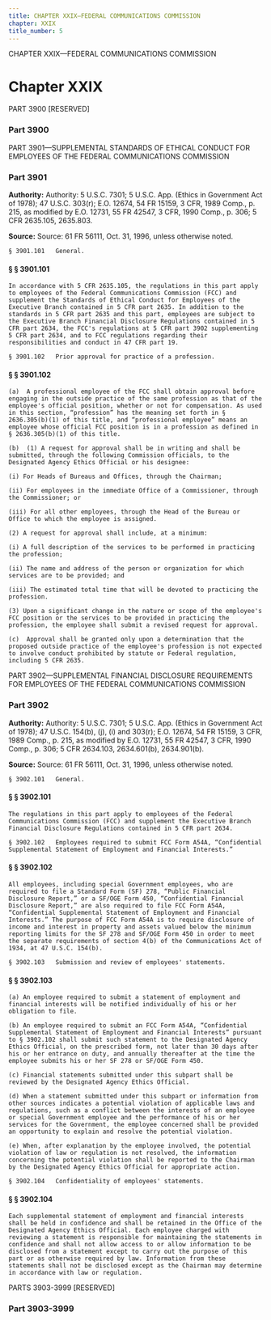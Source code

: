 ```yaml
---
title: CHAPTER XXIX—FEDERAL COMMUNICATIONS COMMISSION
chapter: XXIX
title_number: 5
---
```


CHAPTER XXIX—FEDERAL COMMUNICATIONS COMMISSION

# Chapter XXIX

  PART 3900 [RESERVED]

### Part 3900

  PART 3901—SUPPLEMENTAL STANDARDS OF ETHICAL CONDUCT FOR EMPLOYEES OF THE FEDERAL COMMUNICATIONS COMMISSION

### Part 3901

**Authority:** Authority: 5 U.S.C. 7301; 5 U.S.C. App. (Ethics in Government Act of 1978); 47 U.S.C. 303(r); E.O. 12674, 54 FR 15159, 3 CFR, 1989 Comp., p. 215, as modified by E.O. 12731, 55 FR 42547, 3 CFR, 1990 Comp., p. 306; 5 CFR 2635.105, 2635.803.

**Source:** Source: 61 FR 56111, Oct. 31, 1996, unless otherwise noted.

    § 3901.101   General.

#### § § 3901.101

    In accordance with 5 CFR 2635.105, the regulations in this part apply to employees of the Federal Communications Commission (FCC) and supplement the Standards of Ethical Conduct for Employees of the Executive Branch contained in 5 CFR part 2635. In addition to the standards in 5 CFR part 2635 and this part, employees are subject to the Executive Branch Financial Disclosure Regulations contained in 5 CFR part 2634, the FCC's regulations at 5 CFR part 3902 supplementing 5 CFR part 2634, and to FCC regulations regarding their responsibilities and conduct in 47 CFR part 19.

    § 3901.102   Prior approval for practice of a profession.

#### § § 3901.102

    (a)  A professional employee of the FCC shall obtain approval before engaging in the outside practice of the same profession as that of the employee's official position, whether or not for compensation. As used in this section, “profession” has the meaning set forth in § 2636.305(b)(1) of this title, and “professional employee” means an employee whose official FCC position is in a profession as defined in § 2636.305(b)(1) of this title.

    (b)  (1) A request for approval shall be in writing and shall be submitted, through the following Commission officials, to the Designated Agency Ethics Official or his designee:

    (i) For Heads of Bureaus and Offices, through the Chairman;

    (ii) For employees in the immediate Office of a Commissioner, through the Commissioner; or

    (iii) For all other employees, through the Head of the Bureau or Office to which the employee is assigned.

    (2) A request for approval shall include, at a minimum:

    (i) A full description of the services to be performed in practicing the profession;

    (ii) The name and address of the person or organization for which services are to be provided; and

    (iii) The estimated total time that will be devoted to practicing the profession.

    (3) Upon a significant change in the nature or scope of the employee's FCC position or the services to be provided in practicing the profession, the employee shall submit a revised request for approval.

    (c)  Approval shall be granted only upon a determination that the proposed outside practice of the employee's profession is not expected to involve conduct prohibited by statute or Federal regulation, including 5 CFR 2635.

  PART 3902—SUPPLEMENTAL FINANCIAL DISCLOSURE REQUIREMENTS FOR EMPLOYEES OF THE FEDERAL COMMUNICATIONS COMMISSION

### Part 3902

**Authority:** Authority: 5 U.S.C. 7301; 5 U.S.C. App. (Ethics in Government Act of 1978); 47 U.S.C. 154(b), (j), (i) and 303(r); E.O. 12674, 54 FR 15159, 3 CFR, 1989 Comp., p. 215, as modified by E.O. 12731, 55 FR 42547, 3 CFR, 1990 Comp., p. 306; 5 CFR 2634.103, 2634.601(b), 2634.901(b).

**Source:** Source: 61 FR 56111, Oct. 31, 1996, unless otherwise noted.

    § 3902.101   General.

#### § § 3902.101

    The regulations in this part apply to employees of the Federal Communications Commission (FCC) and supplement the Executive Branch Financial Disclosure Regulations contained in 5 CFR part 2634.

    § 3902.102   Employees required to submit FCC Form A54A, “Confidential Supplemental Statement of Employment and Financial Interests.”

#### § § 3902.102

    All employees, including special Government employees, who are required to file a Standard Form (SF) 278, “Public Financial Disclosure Report,” or a SF/OGE Form 450, “Confidential Financial Disclosure Report,” are also required to file FCC Form A54A, “Confidential Supplemental Statement of Employment and Financial Interests.” The purpose of FCC Form A54A is to require disclosure of income and interest in property and assets valued below the minimum reporting limits for the SF 278 and SF/OGE Form 450 in order to meet the separate requirements of section 4(b) of the Communications Act of 1934, at 47 U.S.C. 154(b).

    § 3902.103   Submission and review of employees' statements.

#### § § 3902.103

    (a) An employee required to submit a statement of employment and financial interests will be notified individually of his or her obligation to file.

    (b) An employee required to submit an FCC Form A54A, “Confidential Supplemental Statement of Employment and Financial Interests” pursuant to § 3902.102 shall submit such statement to the Designated Agency Ethics Official, on the prescribed form, not later than 30 days after his or her entrance on duty, and annually thereafter at the time the employee submits his or her SF 278 or SF/OGE Form 450.

    (c) Financial statements submitted under this subpart shall be reviewed by the Designated Agency Ethics Official.

    (d) When a statement submitted under this subpart or information from other sources indicates a potential violation of applicable laws and regulations, such as a conflict between the interests of an employee or special Government employee and the performance of his or her services for the Government, the employee concerned shall be provided an opportunity to explain and resolve the potential violation.

    (e) When, after explanation by the employee involved, the potential violation of law or regulation is not resolved, the information concerning the potential violation shall be reported to the Chairman by the Designated Agency Ethics Official for appropriate action.

    § 3902.104   Confidentiality of employees' statements.

#### § § 3902.104

    Each supplemental statement of employment and financial interests shall be held in confidence and shall be retained in the Office of the Designated Agency Ethics Official. Each employee charged with reviewing a statement is responsible for maintaining the statements in confidence and shall not allow access to or allow information to be disclosed from a statement except to carry out the purpose of this part or as otherwise required by law. Information from these statements shall not be disclosed except as the Chairman may determine in accordance with law or regulation.

  PARTS 3903-3999 [RESERVED]

### Part 3903-3999


